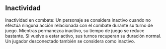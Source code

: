 ## Inactividad
Inactividad en combate: Un personaje se considera inactivo cuando no efectúa ninguna acción relacionada con el combate durante su turno de juego. Mientras permanezca inactivo, su tiempo de juego se reduce bastante. Si vuelve a estar activo, sus turnos recuperan su duración normal. Un jugador desconectado también se considera como inactivo.